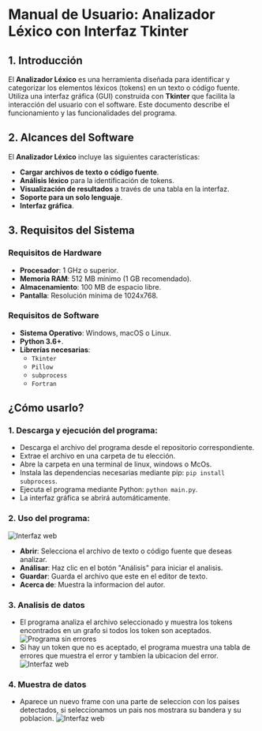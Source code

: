 # Manual de Usuario: Analizador Léxico con Interfaz Tkinter

## 1. Introducción

El **Analizador Léxico** es una herramienta diseñada para identificar y categorizar los elementos léxicos (tokens) en un texto o código fuente. Utiliza una interfaz gráfica (GUI) construida con **Tkinter** que facilita la interacción del usuario con el software. Este documento describe el funcionamiento y las funcionalidades del programa.

## 2. Alcances del Software

El **Analizador Léxico** incluye las siguientes características:

- **Cargar archivos de texto o código fuente**.
- **Análisis léxico** para la identificación de tokens.
- **Visualización de resultados** a través de una tabla en la interfaz.
- **Soporte para un solo lenguaje**.
- **Interfaz gráfica**.
  
## 3. Requisitos del Sistema

### Requisitos de Hardware

- **Procesador**: 1 GHz o superior.
- **Memoria RAM**: 512 MB mínimo (1 GB recomendado).
- **Almacenamiento**: 100 MB de espacio libre.
- **Pantalla**: Resolución mínima de 1024x768.

### Requisitos de Software

- **Sistema Operativo**: Windows, macOS o Linux.
- **Python 3.6+**.
- **Librerías necesarias**:
  - `Tkinter`
  - `Pillow`
  - `subprocess`
  - `Fortran`

## ¿Cómo usarlo?

### 1. Descarga y ejecución del programa:
- Descarga el archivo del programa desde el repositorio correspondiente.
- Extrae el archivo en una carpeta de tu elección.
- Abre la carpeta en una terminal de linux, windows o McOs.
- Instala las dependencias necesarias mediante pip: `pip install subprocess`.
- Ejecuta el programa mediante Python: `python main.py`.
- La interfaz gráfica se abrirá automáticamente.

### 2. Uso del programa:
![Interfaz web](/images/UserManual.png)
- **Abrir**: Selecciona el archivo de texto o código fuente que deseas analizar.
- **Análisar**: Haz clic en el botón "Análisis" para iniciar el analisis.
- **Guardar**: Guarda el archivo que este en el editor de texto.
- **Acerca de**: Muestra la informacion del autor.

### 3. Analisis de datos
- El programa analiza el archivo seleccionado y muestra los tokens encontrados en un grafo si todos los token son aceptados.
![Programa sin errores](/images/programaBien.png)
- Si hay un token que no es aceptado, el programa muestra una tabla de errores que muestra el error y tambien la ubicacion del error.
![Interfaz web](/images/programaMal.png)

### 4. Muestra de datos
- Aparece un nuevo frame con una parte de seleccion con los paises detectados, si seleccionamos un pais nos mostrara su bandera y su poblacion.
![Interfaz web](/images/Banderas.png)



